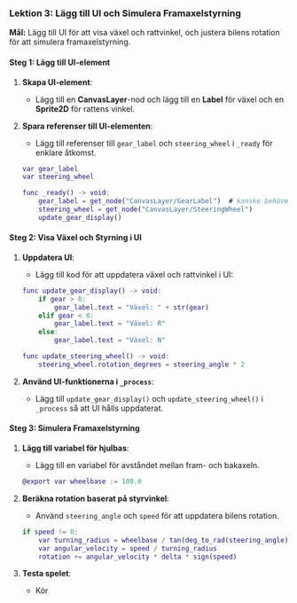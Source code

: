 ### Lektion 3: Lägg till UI och Simulera Framaxelstyrning

**Mål:** Lägg till UI för att visa växel och rattvinkel, och justera bilens rotation för att simulera framaxelstyrning.

#### Steg 1: Lägg till UI-element
1. **Skapa UI-element**:
   - Lägg till en **CanvasLayer**-nod och lägg till en **Label** för växel och en **Sprite2D** för rattens vinkel.

2. **Spara referenser till UI-elementen**:
   - Lägg till referenser till `gear_label` och `steering_wheel` i `_ready` för enklare åtkomst.

   ```gd
   var gear_label
   var steering_wheel

   func _ready() -> void:
       gear_label = get_node("CanvasLayer/GearLabel")  # kanske behöver uppdatera  sökvägen
       steering_wheel = get_node("CanvasLayer/SteeringWheel")
       update_gear_display()
   ```

#### Steg 2: Visa Växel och Styrning i UI
1. **Uppdatera UI**:
   - Lägg till kod för att uppdatera växel och rattvinkel i UI:

   ```gd
   func update_gear_display() -> void:
       if gear > 0:
           gear_label.text = "Växel: " + str(gear)
       elif gear < 0:
           gear_label.text = "Växel: R"
       else:
           gear_label.text = "Växel: N"

   func update_steering_wheel() -> void:
       steering_wheel.rotation_degrees = steering_angle * 2
   ```

2. **Använd UI-funktionerna i `_process`**:
   - Lägg till `update_gear_display()` och `update_steering_wheel()` i `_process` så att UI hålls uppdaterat.

#### Steg 3: Simulera Framaxelstyrning
1. **Lägg till variabel för hjulbas**:
   - Lägg till en variabel för avståndet mellan fram- och bakaxeln.

   ```gd
   @export var wheelbase := 100.0
   ```

2. **Beräkna rotation baserat på styrvinkel**:
   - Använd `steering_angle` och `speed` för att uppdatera bilens rotation.

   ```gd
   if speed != 0:
       var turning_radius = wheelbase / tan(deg_to_rad(steering_angle)) if steering_angle != 0 else INF
       var angular_velocity = speed / turning_radius
       rotation += angular_velocity * delta * sign(speed)
   ```

3. **Testa spelet**:
   - Kör